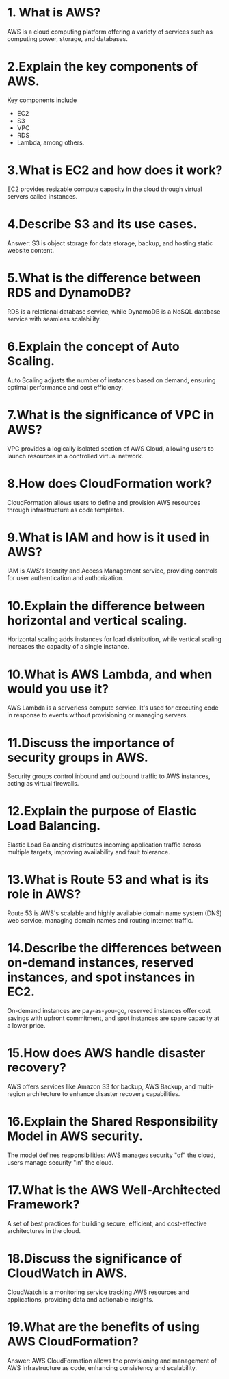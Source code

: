# 1. What is AWS?

AWS is a cloud computing platform offering a variety of services such as computing power, storage, and databases.

# 2.Explain the key components of AWS.

 Key components include 
- EC2
- S3
- VPC
- RDS
- Lambda, among others.

# 3.What is EC2 and how does it work?

 EC2 provides resizable compute capacity in the cloud through virtual servers called instances.
 
# 4.Describe S3 and its use cases.

Answer: S3 is object storage for data storage, backup, and hosting static website content.

# 5.What is the difference between RDS and DynamoDB?

RDS is a relational database service, while DynamoDB is a NoSQL database service with seamless scalability.
 
# 6.Explain the concept of Auto Scaling.

Auto Scaling adjusts the number of instances based on demand, ensuring optimal performance and cost efficiency.
 
# 7.What is the significance of VPC in AWS?

VPC provides a logically isolated section of AWS Cloud, allowing users to launch resources in a controlled virtual network.

# 8.How does CloudFormation work?

CloudFormation allows users to define and provision AWS resources through infrastructure as code templates.

# 9.What is IAM and how is it used in AWS?

IAM is AWS's Identity and Access Management service, providing controls for user authentication and authorization.

# 10.Explain the difference between horizontal and vertical scaling.

Horizontal scaling adds instances for load distribution, while vertical scaling increases the capacity of a single instance.

# 10.What is AWS Lambda, and when would you use it?

AWS Lambda is a serverless compute service. It's used for executing code in response to events without provisioning or managing servers.

# 11.Discuss the importance of security groups in AWS.

Security groups control inbound and outbound traffic to AWS instances, acting as virtual firewalls.

# 12.Explain the purpose of Elastic Load Balancing.

Elastic Load Balancing distributes incoming application traffic across multiple targets, improving availability and fault tolerance.

# 13.What is Route 53 and what is its role in AWS?

Route 53 is AWS's scalable and highly available domain name system (DNS) web service, managing domain names and routing internet traffic.

# 14.Describe the differences between on-demand instances, reserved instances, and spot instances in EC2.

On-demand instances are pay-as-you-go, reserved instances offer cost savings with upfront commitment, and spot instances are spare capacity at a lower price.

# 15.How does AWS handle disaster recovery?

AWS offers services like Amazon S3 for backup, AWS Backup, and multi-region architecture to enhance disaster recovery capabilities.

# 16.Explain the Shared Responsibility Model in AWS security.

The model defines responsibilities: AWS manages security "of" the cloud, users manage security "in" the cloud.

# 17.What is the AWS Well-Architected Framework?

A set of best practices for building secure, efficient, and cost-effective architectures in the cloud.

# 18.Discuss the significance of CloudWatch in AWS.

CloudWatch is a monitoring service tracking AWS resources and applications, providing data and actionable insights.

# 19.What are the benefits of using AWS CloudFormation?

Answer: AWS CloudFormation allows the provisioning and management of AWS infrastructure as code, enhancing consistency and scalability.
